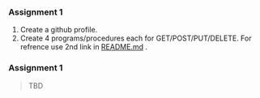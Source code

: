 ### Assignment 1

  1.  Create a github profile.
  1.  Create 4 programs/procedures each for GET/POST/PUT/DELETE. For refrence use 2nd link in [README.md](readme.md) .

### Assignment 1

> TBD

